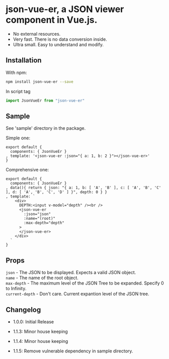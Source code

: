 # json-vue-er, a JSON viewer component in Vue.js.


* No external resources.
* Very fast. There is no data conversion inside.
* Ultra small. Easy to understand and modify.

## Installation

With npm:

```bash
npm install json-vue-er --save
```

In script tag

```javascript
import JsonVueEr from "json-vue-er"
```

## Sample

See 'sample' directory in the package.

Simple one:

```
export default {
  components: { JsonVueEr }
, template: '<json-vue-er :json="{ a: 1, b: 2 }"></json-vue-er>'
}
```

Comprehensive one:

```
export default {
  components: { JsonVueEr }
, data(){ return { json: "{ a: 1, b: [ 'A', 'B' ], c: [ 'A', 'B', 'C' ], d: [ 'A', 'B', 'C', 'D' ] }", depth: 0 } }
, template: `
    <div>
      DEPTH:<input v-model="depth" /><br />
      <json-vue-er 
        :json="json"
        :name="(root)"
        :max-depth="depth"
      >
      </json-vue-er>
    </div>
  `
}
```


## Props

`json` - The JSON to be displayed. Expects a valid JSON object.<br />
`name` - The name of the root object.<br />
`max-depth` - The maximum level of the JSON Tree to be expanded. Specify 0 to Infinity.<br />
`current-depth` - Don't care. Current expantion level of the JSON tree.<br />

## Changelog

- 1.0.0: Initial Release

- 1.1.3: Minor house keeping
- 1.1.4: Minor house keeping
- 1.1.5: Remove vulnerable dependency in sample directory.

